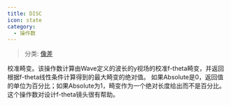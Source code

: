 ```yaml
---
title: DISC
icon: state
category:
  - 操作数
---
```


> 分类: [像差](/hb/operands/131/885/  "Zemax 操作数 像差")

校准畸变。该操作数计算由Wave定义的波长的y视场的校准f-theta畸变，并返回根据f-theta线性条件计算得到的最大畸变的绝对值。 
如果Absolute是0，返回值的单位为百分比；如果Absolute为1，畸变作为一个绝对长度给出而不是百分比。这个操作数对设计f-theta镜头很有帮助。